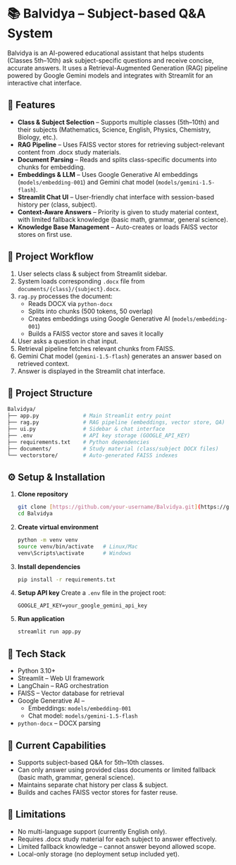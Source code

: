 # 📚 Balvidya – Subject-based Q&A System
Balvidya is an AI-powered educational assistant that helps students (Classes 5th–10th) ask subject-specific questions and receive concise, accurate answers. It uses a Retrieval-Augmented Generation (RAG) pipeline powered by Google Gemini models and integrates with Streamlit for an interactive chat interface.

## 🚀 Features
- **Class & Subject Selection** – Supports multiple classes (5th–10th) and their subjects (Mathematics, Science, English, Physics, Chemistry, Biology, etc.).
- **RAG Pipeline** – Uses FAISS vector stores for retrieving subject-relevant content from .docx study materials.
- **Document Parsing** – Reads and splits class-specific documents into chunks for embedding.
- **Embeddings & LLM** – Uses Google Generative AI embeddings (`models/embedding-001`) and Gemini chat model (`models/gemini-1.5-flash`).
- **Streamlit Chat UI** – User-friendly chat interface with session-based history per (class, subject).
- **Context-Aware Answers** – Priority is given to study material context, with limited fallback knowledge (basic math, grammar, general science).
- **Knowledge Base Management** – Auto-creates or loads FAISS vector stores on first use.

## 🧩 Project Workflow
1.  User selects class & subject from Streamlit sidebar.
2.  System loads corresponding `.docx` file from `documents/{class}/{subject}.docx`.
3.  `rag.py` processes the document:
    - Reads DOCX via `python-docx`
    - Splits into chunks (500 tokens, 50 overlap)
    - Creates embeddings using Google Generative AI (`models/embedding-001`)
    - Builds a FAISS vector store and saves it locally
4.  User asks a question in chat input.
5.  Retrieval pipeline fetches relevant chunks from FAISS.
6.  Gemini Chat model (`gemini-1.5-flash`) generates an answer based on retrieved context.
7.  Answer is displayed in the Streamlit chat interface.

## 📂 Project Structure
```bash 
Balvidya/
├── app.py              # Main Streamlit entry point
├── rag.py              # RAG pipeline (embeddings, vector store, QA)
├── ui.py               # Sidebar & chat interface
├── .env                # API key storage (GOOGLE_API_KEY)
├── requirements.txt    # Python dependencies
├── documents/          # Study material (class/subject DOCX files)
└── vectorstore/        # Auto-generated FAISS indexes
```
## ⚙️ Setup & Installation
1.  **Clone repository**
    ```bash
    git clone [https://github.com/your-username/Balvidya.git](https://github.com/your-username/Balvidya.git)
    cd Balvidya
    ```
2.  **Create virtual environment**
    ```bash
    python -m venv venv
    source venv/bin/activate   # Linux/Mac
    venv\Scripts\activate      # Windows
    ```
3.  **Install dependencies**
    ```bash
    pip install -r requirements.txt
    ```
4.  **Setup API key**
    Create a `.env` file in the project root:
    ```
    GOOGLE_API_KEY=your_google_gemini_api_key
    ```
5.  **Run application**
    ```bash
    streamlit run app.py
    ```

## 🧰 Tech Stack
- Python 3.10+
- Streamlit – Web UI framework
- LangChain – RAG orchestration
- FAISS – Vector database for retrieval
- Google Generative AI –
    - Embeddings: `models/embedding-001`
    - Chat model: `models/gemini-1.5-flash`
- `python-docx` – DOCX parsing

## 🎯 Current Capabilities
- Supports subject-based Q&A for 5th–10th classes.
- Can only answer using provided class documents or limited fallback (basic math, grammar, general science).
- Maintains separate chat history per class & subject.
- Builds and caches FAISS vector stores for faster reuse.

## 🚦 Limitations
- No multi-language support (currently English only).
- Requires .docx study material for each subject to answer effectively.
- Limited fallback knowledge – cannot answer beyond allowed scope.
- Local-only storage (no deployment setup included yet).

